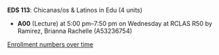 **EDS 113**: Chicanas/os & Latinos in Edu (4 units)

- **A00** (Lecture) at 5:00 pm–7:50 pm on Wednesday at RCLAS R50 by Ramirez, Brianna Rachelle (A53236754)

[Enrollment numbers over time](./EDS113.tsv)
